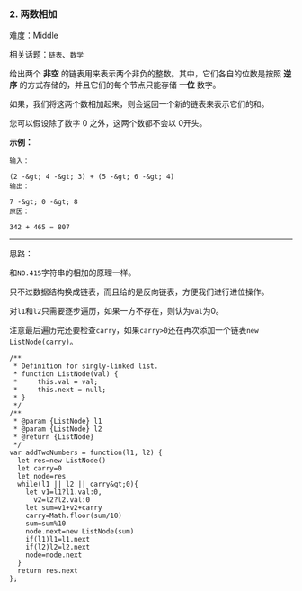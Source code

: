 ### 2. 两数相加

难度：Middle

相关话题：`链表`、`数学`

给出两个 **非空**  的链表用来表示两个非负的整数。其中，它们各自的位数是按照 **逆序** 的方式存储的，并且它们的每个节点只能存储 **一位** 数字。



如果，我们将这两个数相加起来，则会返回一个新的链表来表示它们的和。



您可以假设除了数字 0 之外，这两个数都不会以 0开头。



 **示例：** 





```
输入：

(2 -&gt; 4 -&gt; 3) + (5 -&gt; 6 -&gt; 4)
输出：

7 -&gt; 0 -&gt; 8
原因：

342 + 465 = 807

```


-----

思路：

和`NO.415`字符串的相加的原理一样。

只不过数据结构换成链表，而且给的是反向链表，方便我们进行进位操作。

对`l1`和`l2`只需要逐步遍历，如果一方不存在，则认为`val`为0。

注意最后遍历完还要检查`carry`，如果`carry>0`还在再次添加一个链表`new ListNode(carry)`。


```
/**
 * Definition for singly-linked list.
 * function ListNode(val) {
 *     this.val = val;
 *     this.next = null;
 * }
 */
/**
 * @param {ListNode} l1
 * @param {ListNode} l2
 * @return {ListNode}
 */
var addTwoNumbers = function(l1, l2) {
  let res=new ListNode()
  let carry=0
  let node=res
  while(l1 || l2 || carry&gt;0){
    let v1=l1?l1.val:0,
      v2=l2?l2.val:0
    let sum=v1+v2+carry
    carry=Math.floor(sum/10)
    sum=sum%10
    node.next=new ListNode(sum)
    if(l1)l1=l1.next
    if(l2)l2=l2.next
    node=node.next
  }
  return res.next
};



```
